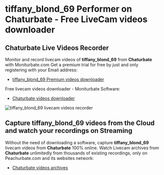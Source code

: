 # tiffany_blond_69 Performer on Chaturbate - Free LiveCam videos downloader

## Chaturbate Live Videos Recorder

Monitor and record livecam videos of **tiffany_blond_69** from **Chaturbate** with Moniturbate.com
Get a premium trial for free by just and only registering with your Email address:
* [tiffany_blond_69 Premium videos downloader](https://moniturbate.com/request-demo-licence-key.html)

Free livecam videos downloader - Moniturbate Software:
* [Chaturbate videos downloader](https://moniturbate.com/moniturbate-download-software.html)

![tiffany_blond_69 livecam videos recorder](https://peachurnet.com/templates/moniturbate-software.png)


## Capture tiffany_blond_69 videos from the Cloud and watch your recordings on Streaming

Without the need of downloading a software, capture **tiffany_blond_69** livecam videos from **Chaturbate** 100% online.
Watch Livecam archives from **Chaturbate** unlimitedly from thousands of existing recordings, only on Peachurbate.com and its websites network:
* [Chaturbate videos archives](https://peachurnet.com/)